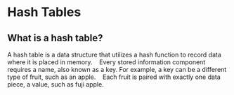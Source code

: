<h1> Hash Tables </h1>

<h2>What is a hash table?</h2>

<p>A hash table is a data structure that utilizes a hash function to record data where it is placed in memory. 
   Every stored information component requires a name, also known as a key. For example, a key can be a different type of fruit, such as an apple. 
   Each fruit is paired with exactly one data piece, a value, such as fuji apple. </p>
